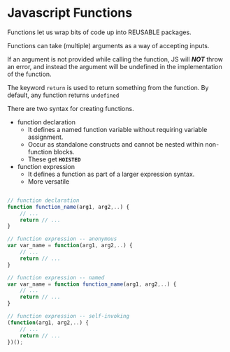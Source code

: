 # Javascript Functions

Functions let us wrap bits of code up into REUSABLE packages.

Functions can take (multiple) arguments as a way of accepting inputs.

If an argument is not provided while calling the function, JS will ***NOT*** throw an error, and instead the argument will be undefined in the implementation of the function.

The keyword `return` is used to return something from the function. By default, any function returns `undefined`

There are two syntax for creating functions.

- function declaration
  - It defines a named function variable without requiring variable assignment.
  - Occur as standalone constructs and cannot be nested within non-function blocks.
  - These get **`HOISTED`**
- function expression
  - It defines a function as part of a larger expression syntax.
  - More versatile

```js

// function declaration
function function_name(arg1, arg2,..) {
    // ...
    return // ...
}

// function expression -- anonymous
var var_name = function(arg1, arg2,..) {
    // ...
    return // ...
}

// function expression -- named
var var_name = function function_name(arg1, arg2,..) {
    // ...
    return // ...
}

// function expression -- self-invoking
(function(arg1, arg2,..) {
    // ...
    return // ...
})();
```
